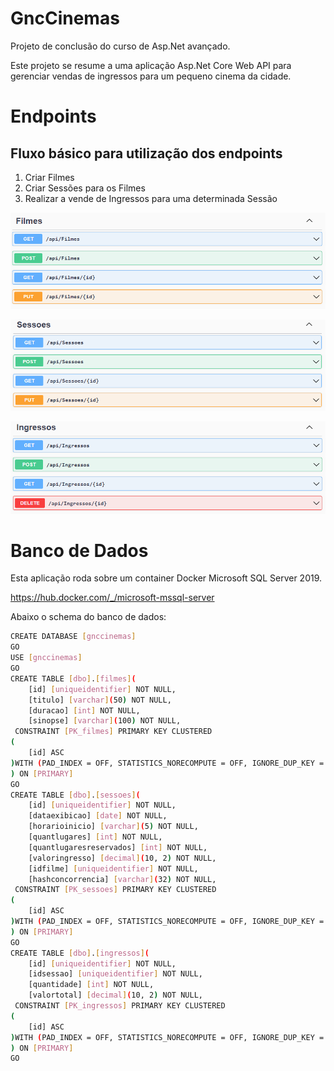 # GncCinemas
Projeto de conclusão do curso de Asp.Net avançado.

Este projeto se resume a uma aplicação Asp.Net Core Web API para gerenciar vendas de ingressos para um pequeno cinema da cidade.

# Endpoints

## Fluxo básico para utilização dos endpoints

1. Criar Filmes
2. Criar Sessões para os Filmes
3. Realizar a vende de Ingressos para uma determinada Sessão

![](images/endpoint-filmes.png)

![](images/endpoint-sessoes.png)

![](images/endpoint-ingressos.png)

# Banco de Dados
Esta aplicação roda sobre um container Docker Microsoft SQL Server 2019.

https://hub.docker.com/_/microsoft-mssql-server

Abaixo o schema do banco de dados:

```sh
CREATE DATABASE [gnccinemas]
GO
USE [gnccinemas]
GO
CREATE TABLE [dbo].[filmes](
	[id] [uniqueidentifier] NOT NULL,
	[titulo] [varchar](50) NOT NULL,
	[duracao] [int] NOT NULL,
	[sinopse] [varchar](100) NOT NULL,
 CONSTRAINT [PK_filmes] PRIMARY KEY CLUSTERED 
(
	[id] ASC
)WITH (PAD_INDEX = OFF, STATISTICS_NORECOMPUTE = OFF, IGNORE_DUP_KEY = OFF, ALLOW_ROW_LOCKS = ON, ALLOW_PAGE_LOCKS = ON, OPTIMIZE_FOR_SEQUENTIAL_KEY = OFF) ON [PRIMARY]
) ON [PRIMARY]
GO
CREATE TABLE [dbo].[sessoes](
	[id] [uniqueidentifier] NOT NULL,
	[dataexibicao] [date] NOT NULL,
	[horarioinicio] [varchar](5) NOT NULL,
	[quantlugares] [int] NOT NULL,
	[quantlugaresreservados] [int] NOT NULL,
	[valoringresso] [decimal](10, 2) NOT NULL,
	[idfilme] [uniqueidentifier] NOT NULL,
	[hashconcorrencia] [varchar](32) NOT NULL,
 CONSTRAINT [PK_sessoes] PRIMARY KEY CLUSTERED 
(
	[id] ASC
)WITH (PAD_INDEX = OFF, STATISTICS_NORECOMPUTE = OFF, IGNORE_DUP_KEY = OFF, ALLOW_ROW_LOCKS = ON, ALLOW_PAGE_LOCKS = ON, OPTIMIZE_FOR_SEQUENTIAL_KEY = OFF) ON [PRIMARY]
) ON [PRIMARY]
GO
CREATE TABLE [dbo].[ingressos](
	[id] [uniqueidentifier] NOT NULL,
	[idsessao] [uniqueidentifier] NOT NULL,
	[quantidade] [int] NOT NULL,
	[valortotal] [decimal](10, 2) NOT NULL,
 CONSTRAINT [PK_ingressos] PRIMARY KEY CLUSTERED 
(
	[id] ASC
)WITH (PAD_INDEX = OFF, STATISTICS_NORECOMPUTE = OFF, IGNORE_DUP_KEY = OFF, ALLOW_ROW_LOCKS = ON, ALLOW_PAGE_LOCKS = ON, OPTIMIZE_FOR_SEQUENTIAL_KEY = OFF) ON [PRIMARY]
) ON [PRIMARY]
GO
```
